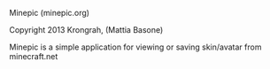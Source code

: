 Minepic (minepic.org)

Copyright 2013 Krongrah, (Mattia Basone)

Minepic is a simple application for viewing or saving skin/avatar from minecraft.net
